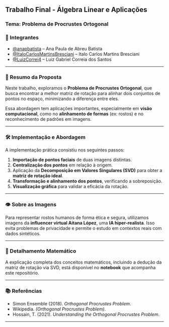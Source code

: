 ##  Trabalho Final - Álgebra Linear e Aplicações

###  Tema: Problema de Procrustes Ortogonal

### 👥 Integrantes

* [@anapbatista](https://github.com/anapbatista) – Ana Paula de Abreu Batista 
* [@ItaloCarlosMartinsBresciani](https://github.com/ItaloCarlosMartinsBresciani) – Italo Carlos Martins Bresciani 
* [@LuizCorrei4](https://github.com/LuizCorrei4) – Luiz Gabriel Correia dos Santos 

---

### 🧩 Resumo da Proposta

Neste trabalho, exploramos o **Problema de Procrustes Ortogonal**, que busca encontrar a melhor matriz de rotação para alinhar dois conjuntos de pontos no espaço, minimizando a diferença entre eles.

Essa abordagem tem aplicações importantes, especialmente em **visão computacional**, como no **alinhamento de formas** (ex: rostos) e no reconhecimento de padrões em imagens.

---

### 🛠️ Implementação e Abordagem

A implementação prática consistiu nos seguintes passos:

1. **Importação de pontos faciais** de duas imagens distintas.
2. **Centralização dos pontos** em relação à origem.
3. Aplicação da **Decomposição em Valores Singulares (SVD)** para obter a **matriz de rotação ideal**.
4. **Transformação e alinhamento dos pontos**, verificando a sobreposição.
5. **Visualização gráfica** para validar a eficácia da rotação.

---

### 👁️ Sobre as Imagens

Para representar rostos humanos de forma ética e segura, utilizamos imagens da **influencer virtual Aitana López**, uma **IA hiper-realista**. Isso evita problemas de privacidade e permite o estudo em contextos reais com dados sintéticos.

---

### 📓 Detalhamento Matemático

A explicação completa dos conceitos matemáticos, incluindo a dedução da matriz de rotação via SVD, está disponível no **notebook** que acompanha este repositório.

---

### 📚 Referências

* Simon Ensemble (2018). *Orthogonal Procrustes Problem*.
* Wikipedia. *(Orthogonal Procrustes Problem)*.
* Hossain, T. (2021). *Understanding the Orthogonal Procrustes Problem*.

---

